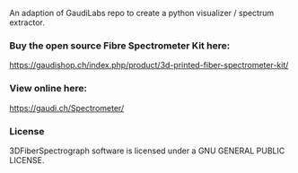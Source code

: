 
An adaption of GaudiLabs repo to create a python visualizer / spectrum extractor.




### Buy the open source Fibre Spectrometer Kit here:
https://gaudishop.ch/index.php/product/3d-printed-fiber-spectrometer-kit/

### View online here:
https://gaudi.ch/Spectrometer/

### License
3DFiberSpectrograph software is licensed under a GNU GENERAL PUBLIC LICENSE.

